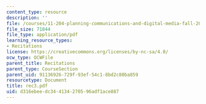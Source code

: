 ```yaml
---
content_type: resource
description: ''
file: /courses/11-204-planning-communications-and-digital-media-fall-2004/d316ebeedc344134270596adf1ace887_rec3.pdf
file_size: 71844
file_type: application/pdf
learning_resource_types:
- Recitations
license: https://creativecommons.org/licenses/by-nc-sa/4.0/
ocw_type: OCWFile
parent_title: Recitations
parent_type: CourseSection
parent_uid: 91136926-729f-93ef-54c1-8bd2c80ba859
resourcetype: Document
title: rec3.pdf
uid: d316ebee-dc34-4134-2705-96adf1ace887
---
```


